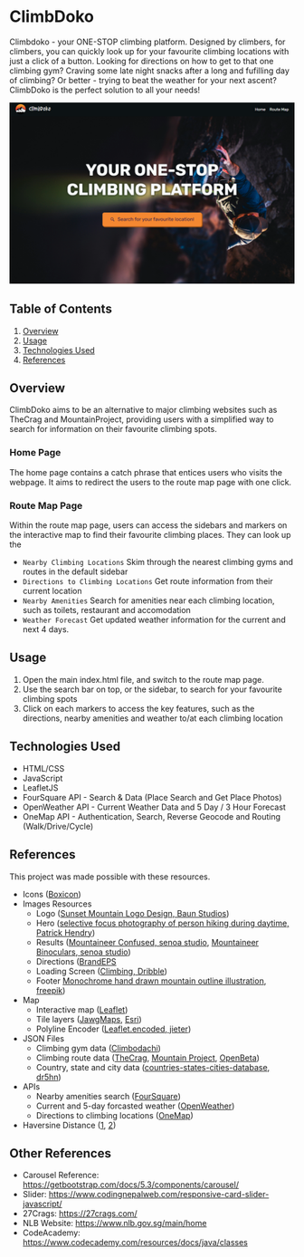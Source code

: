 # ClimbDoko
Climbdoko - your ONE-STOP climbing platform. Designed by climbers, for climbers, you can quickly look up for your favourite climbing locations with just a click of a button. Looking for directions on how to get to that one climbing gym? Craving some late night snacks after a long and fufilling day of climbing? Or better - trying to beat the weather for your next ascent? ClimbDoko is the perfect solution to all your needs!

![alt text](assets/readme/overview.png)

## Table of Contents
1. [Overview](#overview)
2. [Usage](#usage)
3. [Technologies Used](#technologies-used)
4. [References](#references)


## Overview
ClimbDoko aims to be an alternative to major climbing websites such as TheCrag and MountainProject, providing users with a simplified way to search for information on their favourite climbing spots. 

### Home Page
The home page contains a catch phrase that entices users who visits the webpage. It aims to redirect the users to the route map page with one click.

### Route Map Page
Within the route map page, users can access the sidebars and markers on the interactive map to find their favourite climbing places. They can look up the
* `Nearby Climbing Locations` Skim through the nearest climbing gyms and routes in the default sidebar
* `Directions to Climbing Locations` Get route information from their current location
* `Nearby Amenities` Search for amenities near each climbing location, such as toilets, restaurant and accomodation
* `Weather Forecast` Get updated weather information for the current and next 4 days.

## Usage
1. Open the main index.html file, and switch to the route map page.
2. Use the search bar on top, or the sidebar, to search for your favourite climbing spots
3. Click on each markers to access the key features, such as the directions, nearby amenities and weather to/at each climbing location

## Technologies Used
* HTML/CSS
* JavaScript
* LeafletJS
* FourSquare API - Search & Data (Place Search and Get Place Photos)
* OpenWeather API - Current Weather Data and 5 Day / 3 Hour Forecast
* OneMap API - Authentication, Search, Reverse Geocode and Routing (Walk/Drive/Cycle)

## References
This project was made possible with these resources.
* Icons ([Boxicon](https://boxicons.com/))
* Images Resources
  * Logo ([Sunset Mountain Logo Design, Baun Studios](https://dribbble.com/shots/14917636-Sunset-Mountain-Logo-Design))
  * Hero ([selective focus photography of person hiking during daytime, Patrick Hendry](https://unsplash.com/photos/selective-focus-photography-of-person-hiking-during-daytime-WrCvD2Cgb4c))
  * Results ([Mountaineer Confused, senoa studio](https://iconscout.com/free-illustration/mountaineer-looking-at-direction-board-8668747), [Mountaineer Binoculars, senoa studio](https://iconscout.com/free-illustration/mountaineer-looking-in-binoculars-8668753))
  * Directions ([BrandEPS](https://brandeps.com/)
  * Loading Screen ([Climbing, Dribble](https://www.pinterest.com/pin/546765211013767837/))
  * Footer [Monochrome hand drawn mountain outline illustration, freepik](https://www.freepik.com/free-vector/monochrome-hand-drawn-mountain-outline-illustration_41155995.htm))
* Map
  * Interactive map ([Leaflet](https://leafletjs.com/))
  * Tile layers ([JawgMaps](https://www.jawg.io/en/), [Esri](https://leaflet-extras.github.io/leaflet-providers/preview/#filter=Esri.WorldImagery))
  * Polyline Encoder ([Leaflet.encoded, jieter](https://github.com/jieter/Leaflet.encoded/tree/master))
* JSON Files
  * Climbing gym data ([Climbodachi](https://climbodachi.com/climbing-gyms-directory/singapore/))
  * Climbing route data ([TheCrag](https://www.thecrag.com/en/home), [Mountain Project](https://www.mountainproject.com/), [OpenBeta](https://docs.openbeta.io/))
  * Country, state and city data ([countries-states-cities-database, dr5hn](https://github.com/dr5hn/countries-states-cities-database))
* APIs
  * Nearby amenities search ([FourSquare](https://foursquare.com/developers/home))
  * Current and 5-day forcasted weather ([OpenWeather](https://openweathermap.org/api))
  * Directions to climbing locations ([OneMap](https://www.onemap.gov.sg/apidocs/apidocs))
* Haversine Distance ([1](https://www.movable-type.co.uk/scripts/latlong.html), [2](https://stackoverflow.com/questions/26836146/how-to-sort-array-items-by-longitude-latitude-distance-in-javascripts))

## Other References 
* Carousel Reference: https://getbootstrap.com/docs/5.3/components/carousel/
* Slider: https://www.codingnepalweb.com/responsive-card-slider-javascript/
* 27Crags: https://27crags.com/
* NLB Website: https://www.nlb.gov.sg/main/home
* CodeAcademy: https://www.codecademy.com/resources/docs/java/classes